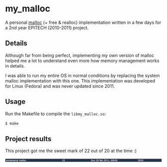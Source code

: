 # my_malloc

A personal [malloc](http://linux.die.net/man/3/malloc) (+ free & realloc) implementation written in a few days for a 2nd year EPITECH (2010-2011) project.

## Details

Although far from being perfect, implementing my own version of malloc helped me a lot to understand even more how memory management works in details.

I was able to run my entire OS in normal conditions by replacing the system malloc implementation with this one.
This implementation was developed for Linux (Fedora) and was never updated since 2011.

## Usage

Run the Makefile to compile the `libmy_malloc.so`:

```bash
$ make
```

## Project results

This project got me the sweet mark of 22 out of 20 at the time :)

![mark](.readme/mark.png)
